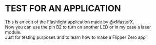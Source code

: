 # TEST FOR AN APPLICATION
This is an edit of the Flashlight application made by @xMasterX.<br>
Now you can use the pin B2 to turn on another LED or in my case a laser module.<br>
Just for testing purposes and to learn how to make a Flipper Zero app
 
